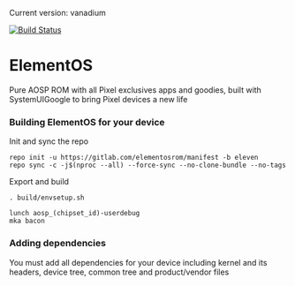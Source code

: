 Current version: vanadium

[![Build Status](https://img.shields.io/badge/build-passing-brightgreen.svg?style=flat)](https://github.com/brainrepoCAF/manifest)

# ElementOS
Pure AOSP ROM with all Pixel exclusives apps and goodies, built with SystemUIGoogle to bring Pixel devices a new life

### Building ElementOS for your device
Init and sync the repo
```
repo init -u https://gitlab.com/elementosrom/manifest -b eleven
repo sync -c -j$(nproc --all) --force-sync --no-clone-bundle --no-tags
```
Export and build
```
. build/envsetup.sh

lunch aosp_(chipset_id)-userdebug
mka bacon
```

### Adding dependencies
You must add all dependencies for your device including kernel and its headers, device tree, common tree and product/vendor files
